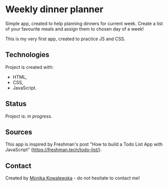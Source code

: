 # Weekly dinner planner
Simple app, created to help planning dinners for current week. Create a list of your favourite meals and assign them to chosen day of a week! 

This is my very first app, created to practice JS and CSS.

## Technologies
Project is created with:
* HTML,
* CSS,
* JavaScript.

## Status
Project is: _in progress_.

## Sources
This app is inspired by Freshman's post "How to build a Todo List App with JavaScript"
(https://freshman.tech/todo-list/).

## Contact
Created by [Monika Kowalewska](www.linkedin.com/in/mon-kowalewska) - do not hesitate to contact me!
